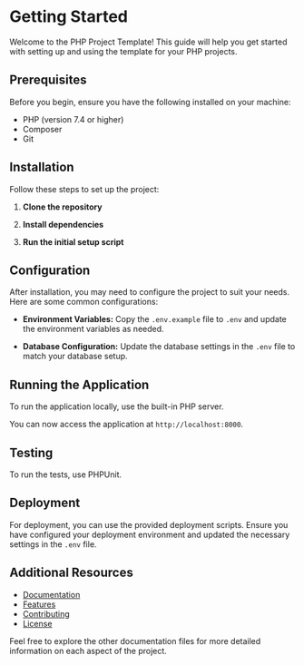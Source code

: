 # Getting Started

Welcome to the PHP Project Template! This guide will help you get started with setting up and using the template for your PHP projects.

## Prerequisites

Before you begin, ensure you have the following installed on your machine:

- PHP (version 7.4 or higher)
- Composer
- Git

## Installation

Follow these steps to set up the project:

1. **Clone the repository**

2. **Install dependencies**

3. **Run the initial setup script**

## Configuration

After installation, you may need to configure the project to suit your needs. Here are some common configurations:

- **Environment Variables:** Copy the `.env.example` file to `.env` and update the environment variables as needed.

- **Database Configuration:** Update the database settings in the `.env` file to match your database setup.

## Running the Application

To run the application locally, use the built-in PHP server.

You can now access the application at `http://localhost:8000`.

## Testing

To run the tests, use PHPUnit.

## Deployment

For deployment, you can use the provided deployment scripts. Ensure you have configured your deployment environment and updated the necessary settings in the `.env` file.

## Additional Resources

- [Documentation](README.md)
- [Features](features.md)
- [Contributing](contributing.md)
- [License](license.md)

Feel free to explore the other documentation files for more detailed information on each aspect of the project.

